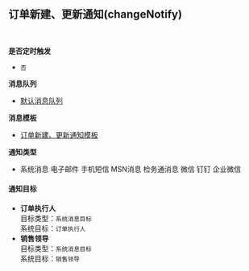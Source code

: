 ## 订单新建、更新通知(changeNotify) <!-- {docsify-ignore-all} -->



<br>
<p class="panel-title"><b>是否定时触发</b></p>

* `否`

<p class="panel-title"><b>消息队列</b></p>

* [默认消息队列](index/notify_index)

<p class="panel-title"><b>消息模板</b></p>

* [订单新建、更新通知模板](index/notify_index?id=project_change)

<p class="panel-title"><b>通知类型</b></p>

* <i class="fa fa-check-square"/></i> 系统消息 <i class="fa fa-square"/></i> 电子邮件 <i class="fa fa-square"/></i> 手机短信 <i class="fa fa-square"/></i> MSN消息 <i class="fa fa-square"/></i> 检务通消息 <i class="fa fa-square"/></i> 微信 <i class="fa fa-square"/></i> 钉钉 <i class="fa fa-square"/></i> 企业微信

#### 通知目标

* **订单执行人**<br>
  目标类型：`系统消息目标`<br>
  系统目标：`订单执行人`
* **销售领导**<br>
  目标类型：`系统消息目标`<br>
  系统目标：`销售领导`
